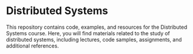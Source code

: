 <h1>Distributed Systems</h1>

<p>This repository contains code, examples, and resources for the Distributed Systems course. Here, you will find materials related to the study of distributed systems, including lectures, code samples, assignments, and additional references.</p>
